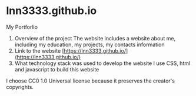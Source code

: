 # lnn3333.github.io
My Portforlio

1. Overview of the project
The website includes a website about me, including my education, my projects, my contacts information
2. Link to the website
[https://lnn3333.github.io/](https://lnn3333.github.io/)
3. What technology stack was used to develop the website
I use CSS, html and javascript to build this website

I choose CC0 1.0 Universal license because it preserves the creator's copyrights.
